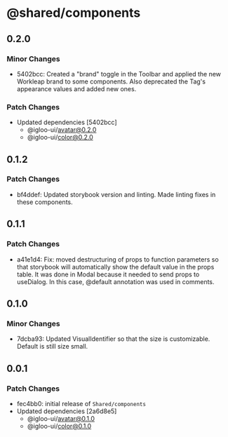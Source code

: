 # @shared/components

## 0.2.0

### Minor Changes

- 5402bcc: Created a "brand" toggle in the Toolbar and applied the new Workleap brand to some components. Also deprecated the Tag's appearance values and added new ones.

### Patch Changes

- Updated dependencies [5402bcc]
  - @igloo-ui/avatar@0.2.0
  - @igloo-ui/color@0.2.0

## 0.1.2

### Patch Changes

- bf4ddef: Updated storybook version and linting. Made linting fixes in these components.

## 0.1.1

### Patch Changes

- a41e1d4: Fix: moved destructuring of props to function parameters so that storybook will automatically show the default value in the props table. It was done in Modal because it needed to send props to useDialog. In this case, @default annotation was used in comments.

## 0.1.0

### Minor Changes

- 7dcba93: Updated VisualIdentifier so that the size is customizable. Default is still size small.

## 0.0.1

### Patch Changes

- fec4bb0: initial release of `Shared/components`
- Updated dependencies [2a6d8e5]
  - @igloo-ui/avatar@0.1.0
  - @igloo-ui/color@0.1.0
